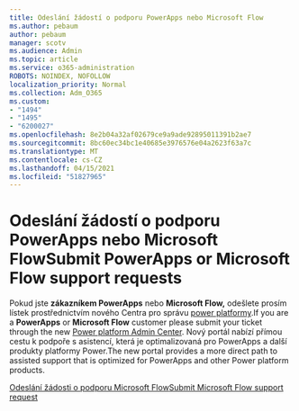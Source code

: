```yaml
---
title: Odeslání žádostí o podporu PowerApps nebo Microsoft Flow
ms.author: pebaum
author: pebaum
manager: scotv
ms.audience: Admin
ms.topic: article
ms.service: o365-administration
ROBOTS: NOINDEX, NOFOLLOW
localization_priority: Normal
ms.collection: Adm_O365
ms.custom:
- "1494"
- "1495"
- "6200027"
ms.openlocfilehash: 8e2b04a32af02679ce9a9ade92895011391b2ae7
ms.sourcegitcommit: 8bc60ec34bc1e40685e3976576e04a2623f63a7c
ms.translationtype: MT
ms.contentlocale: cs-CZ
ms.lasthandoff: 04/15/2021
ms.locfileid: "51827965"
---
```

# <a name="submit-powerapps-or-microsoft-flow-support-requests"></a><span data-ttu-id="f8f3f-102">Odeslání žádostí o podporu PowerApps nebo Microsoft Flow</span><span class="sxs-lookup"><span data-stu-id="f8f3f-102">Submit PowerApps or Microsoft Flow support requests</span></span>

<span data-ttu-id="f8f3f-103">Pokud jste **zákazníkem PowerApps** nebo **Microsoft Flow,** odešlete prosím lístek prostřednictvím nového Centra pro správu [power platformy](https://admin.powerplatform.microsoft.com/support?newTicket&product=15819).</span><span class="sxs-lookup"><span data-stu-id="f8f3f-103">If you are a **PowerApps** or **Microsoft Flow** customer please submit your ticket through the new [Power platform Admin Center](https://admin.powerplatform.microsoft.com/support?newTicket&product=15819).</span></span> <span data-ttu-id="f8f3f-104">Nový portál nabízí přímou cestu k podpoře s asistencí, která je optimalizovaná pro PowerApps a další produkty platformy Power.</span><span class="sxs-lookup"><span data-stu-id="f8f3f-104">The new portal provides a more direct path to assisted support that is optimized for PowerApps and other Power platform products.</span></span>

[<span data-ttu-id="f8f3f-105">Odeslání žádosti o podporu Microsoft Flow</span><span class="sxs-lookup"><span data-stu-id="f8f3f-105">Submit Microsoft Flow support request</span></span>](https://admin.powerplatform.microsoft.com/support?newTicket&product=Flow)